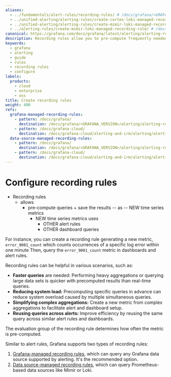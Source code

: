 ```yaml
---
aliases:
  - ../fundamentals/alert-rules/recording-rules/ # /docs/grafana/<GRAFANA_VERSION>/alerting/fundamentals/alert-rules/recording-rules/
  - ../unified-alerting/alerting-rules/create-cortex-loki-managed-recording-rule/ # /docs/grafana/<GRAFANA_VERSION>/alerting/unified-alerting/alerting-rules/create-cortex-loki-managed-recording-rule/
  - ../unified-alerting/alerting-rules/create-mimir-loki-managed-recording-rule/ # /docs/grafana/<GRAFANA_VERSION>/alerting/unified-alerting/alerting-rules/create-mimir-loki-managed-recording-rule/
  - ../alerting-rules/create-mimir-loki-managed-recording-rule/ # /docs/grafana/<GRAFANA_VERSION>/alerting/alerting-rules/create-mimir-loki-managed-recording-rule/
canonical: https://grafana.com/docs/grafana/latest/alerting/alerting-rules/create-recording-rules/
description: Recording rules allow you to pre-compute frequently needed or computationally expensive expressions and save the results as a new set of time series. Querying precomputed results is faster and can reduce system load.
keywords:
  - grafana
  - alerting
  - guide
  - rules
  - recording rules
  - configure
labels:
  products:
    - cloud
    - enterprise
    - oss
title: Create recording rules
weight: 400
refs:
  grafana-managed-recording-rules:
    - pattern: /docs/grafana/
      destination: /docs/grafana/<GRAFANA_VERSION>/alerting/alerting-rules/create-recording-rules/create-grafana-managed-recording-rules/
    - pattern: /docs/grafana-cloud/
      destination: /docs/grafana-cloud/alerting-and-irm/alerting/alerting-rules/create-recording-rules/create-grafana-managed-recording-rules/
  data-source-managed-recording-rules:
    - pattern: /docs/grafana/
      destination: /docs/grafana/<GRAFANA_VERSION>/alerting/alerting-rules/create-recording-rules/create-data-source-managed-recording-rules/
    - pattern: /docs/grafana-cloud/
      destination: /docs/grafana-cloud/alerting-and-irm/alerting/alerting-rules/create-recording-rules/create-data-source-managed-recording-rules/
---
```


# Configure recording rules

* Recording rules
  * allows
    * pre-compute queries + save the results -- as -- NEW time series metrics 
      * NEW time series metrics uses
        * OTHER alert rules
        * OTHER dashboard queries

For instance, you can create a recording rule generating a new metric, `error_9001_count`
which counts occurrences of a specific log error within one minute
Then, query the `error_9001_count` metric in dashboards and alert rules.

Recording rules can be helpful in various scenarios, such as:

- **Faster queries** are needed: Performing heavy aggregations or querying large data sets is quicker with precomputed results than real-time queries.
- **Reducing system load:** Precomputing specific queries in advance can reduce system overload caused by multiple simultaneous queries.
- **Simplifying complex aggregations:** Create a new metric from complex aggregations to facilitate alert and dashboard setup.
- **Reusing queries across alerts:** Improve efficiency by reusing the same query across similar alert rules and dashboards.

The evaluation group of the recording rule determines how often the metric is pre-computed.

Similar to alert rules, Grafana supports two types of recording rules:

1. [Grafana-managed recording rules](ref:grafana-managed-recording-rules), which can query any Grafana data source supported by alerting. It's the recommended option.
2. [Data source-managed recording rules](ref:data-source-managed-recording-rules), which can query Prometheus-based data sources like Mimir or Loki.
